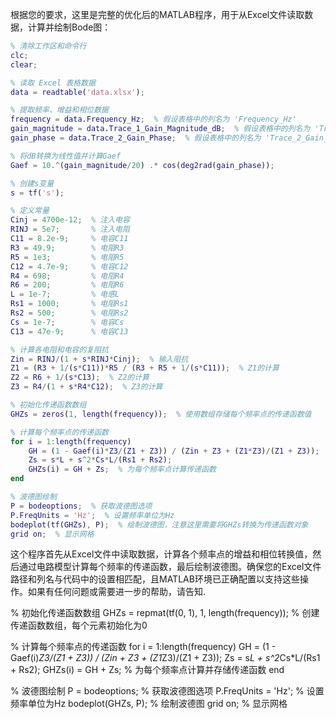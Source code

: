 根据您的要求，这里是完整的优化后的MATLAB程序，用于从Excel文件读取数据，计算并绘制Bode图：

```matlab
% 清除工作区和命令行
clc;
clear;

% 读取 Excel 表格数据
data = readtable('data.xlsx');

% 提取频率、增益和相位数据
frequency = data.Frequency_Hz;  % 假设表格中的列名为 'Frequency_Hz'
gain_magnitude = data.Trace_1_Gain_Magnitude_dB;  % 假设表格中的列名为 'Trace_1_Gain_Magnitude_dB'
gain_phase = data.Trace_2_Gain_Phase;  % 假设表格中的列名为 'Trace_2_Gain_Phase'

% 将dB转换为线性值并计算Gaef
Gaef = 10.^(gain_magnitude/20) .* cos(deg2rad(gain_phase));

% 创建s变量
s = tf('s');

% 定义常量
Cinj = 4700e-12;  % 注入电容
RINJ = 5e7;       % 注入电阻
C11 = 8.2e-9;     % 电容C11
R3 = 49.9;        % 电阻R3
R5 = 1e3;         % 电阻R5
C12 = 4.7e-9;     % 电容C12
R4 = 698;         % 电阻R4
R6 = 200;         % 电阻R6
L = 1e-7;         % 电感L
Rs1 = 1000;       % 电阻Rs1
Rs2 = 500;        % 电阻Rs2
Cs = 1e-7;        % 电容Cs
C13 = 47e-9;      % 电容C13

% 计算各电阻和电容的复阻抗
Zin = RINJ/(1 + s*RINJ*Cinj);  % 输入阻抗
Z1 = (R3 + 1/(s*C11))*R5 / (R3 + R5 + 1/(s*C11));  % Z1的计算
Z2 = R6 + 1/(s*C13);  % Z2的计算
Z3 = R4/(1 + s*R4*C12);  % Z3的计算

% 初始化传递函数数组
GHZs = zeros(1, length(frequency));  % 使用数组存储每个频率点的传递函数值

% 计算每个频率点的传递函数
for i = 1:length(frequency)
    GH = (1 - Gaef(i)*Z3/(Z1 + Z3)) / (Zin + Z3 + (Z1*Z3)/(Z1 + Z3));
    Zs = s*L + s^2*Cs*L/(Rs1 + Rs2);
    GHZs(i) = GH + Zs;  % 为每个频率点计算传递函数
end

% 波德图绘制
P = bodeoptions;  % 获取波德图选项
P.FreqUnits = 'Hz';  % 设置频率单位为Hz
bodeplot(tf(GHZs), P);  % 绘制波德图，注意这里需要将GHZs转换为传递函数对象
grid on;  % 显示网格
```

这个程序首先从Excel文件中读取数据，计算各个频率点的增益和相位转换值，然后通过电路模型计算每个频率的传递函数，最后绘制波德图。确保您的Excel文件路径和列名与代码中的设置相匹配，且MATLAB环境已正确配置以支持这些操作。如果有任何问题或需要进一步的帮助，请告知.


% 初始化传递函数数组
GHZs = repmat(tf(0, 1), 1, length(frequency));  % 创建传递函数数组，每个元素初始化为0

% 计算每个频率点的传递函数
for i = 1:length(frequency)
    GH = (1 - Gaef(i)*Z3/(Z1 + Z3)) / (Zin + Z3 + (Z1*Z3)/(Z1 + Z3));
    Zs = s*L + s^2*Cs*L/(Rs1 + Rs2);
    GHZs(i) = GH + Zs;  % 为每个频率点计算并存储传递函数
end

% 波德图绘制
P = bodeoptions;  % 获取波德图选项
P.FreqUnits = 'Hz';  % 设置频率单位为Hz
bodeplot(GHZs, P);  % 绘制波德图
grid on;  % 显示网格
